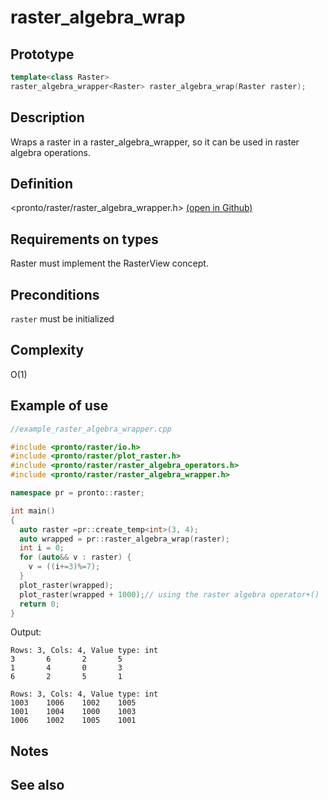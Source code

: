 # raster_algebra_wrap

## Prototype
```cpp
template<class Raster>
raster_algebra_wrapper<Raster> raster_algebra_wrap(Raster raster);
```
## Description
Wraps a raster in a raster_algebra_wrapper, so it can be used in raster algebra operations. 

## Definition
<pronto/raster/raster_algebra_wrapper.h> [(open in Github)](https://github.com/ahhz/raster/blob/master/include/pronto/raster/raster_algebra_wrapper.h)

## Requirements on types
Raster must implement the RasterView concept.

## Preconditions
`raster` must be initialized

## Complexity
O(1)

## Example of use
```cpp
//example_raster_algebra_wrapper.cpp

#include <pronto/raster/io.h>
#include <pronto/raster/plot_raster.h>
#include <pronto/raster/raster_algebra_operators.h>
#include <pronto/raster/raster_algebra_wrapper.h>

namespace pr = pronto::raster;

int main()
{
  auto raster =pr::create_temp<int>(3, 4);
  auto wrapped = pr::raster_algebra_wrap(raster);
  int i = 0;
  for (auto&& v : raster) {
    v = ((i+=3)%=7);
  }
  plot_raster(wrapped);
  plot_raster(wrapped + 1000);// using the raster algebra operator+()
  return 0;
}
```
Output:
```
Rows: 3, Cols: 4, Value type: int
3       6       2       5
1       4       0       3
6       2       5       1

Rows: 3, Cols: 4, Value type: int
1003    1006    1002    1005
1001    1004    1000    1003
1006    1002    1005    1001
```

## Notes

## See also

